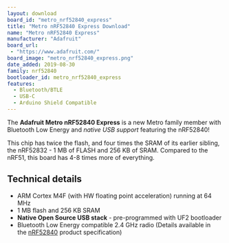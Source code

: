 ```yaml
---
layout: download
board_id: "metro_nrf52840_express"
title: "Metro nRF52840 Express Download"
name: "Metro nRF52840 Express"
manufacturer: "Adafruit"
board_url:
 - "https://www.adafruit.com/"
board_image: "metro_nrf52840_express.png"
date_added: 2019-08-30
family: nrf52840
bootloader_id: metro_nrf52840_express
features:
  - Bluetooth/BTLE
  - USB-C
  - Arduino Shield Compatible
---
```


The **Adafruit Metro nRF52840 Express** is a new Metro family member with Bluetooth Low Energy and _native USB support_ featuring the nRF52840! 

This chip has twice the flash, and four times the SRAM of its earlier sibling, the nRF52832 - 1 MB of FLASH and 256 KB of SRAM. Compared to the nRF51, this board has 4-8 times more of everything.

## Technical details

* ARM Cortex M4F (with HW floating point acceleration) running at 64 MHz
* 1 MB flash and 256 KB SRAM
* **Native Open Source USB stack** - pre-programmed with UF2 bootloader
* Bluetooth Low Energy compatible 2.4 GHz radio (Details available in the [nRF52840](https://www.nordicsemi.com/Products/Low-power-short-range-wireless/nRF52840) product specification)
